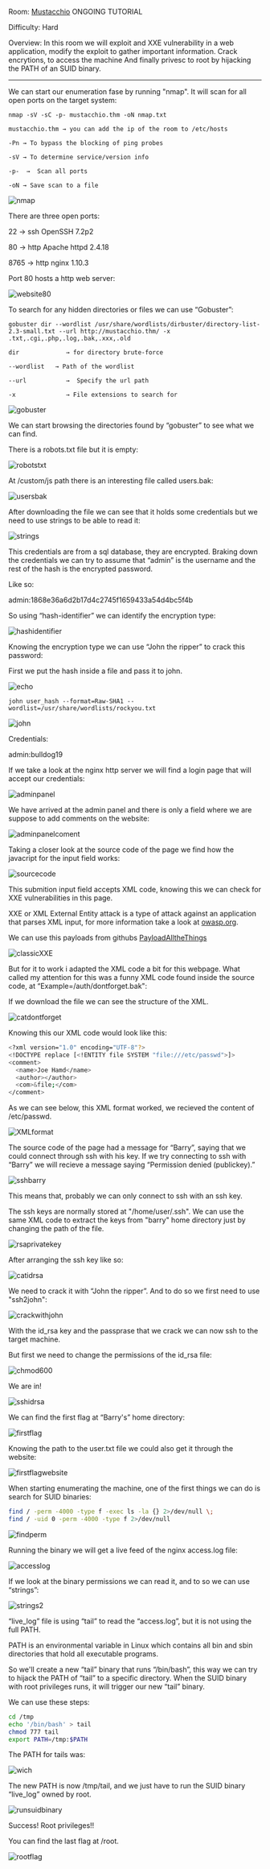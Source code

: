 Room: [Mustacchio]() ONGOING TUTORIAL

Difficulty: Hard

Overview: In this room we will exploit and XXE vulnerability in a web application, modify the exploit to gather important information. Crack encrytions, to access the machine And finally privesc to root by hijacking the PATH of an SUID binary.

------------------------------------------------------------------------------------------------------------------------------------------------------------------

We can start our enumeration fase by running "nmap". It will scan for all open ports on the target system:

```
nmap -sV -sC -p- mustacchio.thm -oN nmap.txt

mustacchio.thm → you can add the ip of the room to /etc/hosts

-Pn → To bypass the blocking of ping probes   

-sV → To determine service/version info

-p-  →  Scan all ports

-oN → Save scan to a file
```

![nmap](https://user-images.githubusercontent.com/76821053/186257404-a5196013-3e31-4a6b-9c30-10db5ce6c027.png)

There are three open ports:

22     →  ssh OpenSSH 7.2p2

80     →  http Apache httpd 2.4.18

8765   →  http nginx 1.10.3

Port 80 hosts a http web server:

![website80](https://user-images.githubusercontent.com/76821053/186258496-eed09ad7-fb11-4263-af26-369b744af45f.png)

To search for any hidden directories or files we can use “Gobuster”:

```
gobuster dir --wordlist /usr/share/wordlists/dirbuster/directory-list-2.3-small.txt --url http://mustacchio.thm/ -x .txt,.cgi,.php,.log,.bak,.xxx,.old

dir             → for directory brute-force

--wordlist   → Path of the wordlist

--url           →  Specify the url path

-x              → File extensions to search for
```

![gobuster](https://user-images.githubusercontent.com/76821053/186258583-84e51d26-ff8c-446b-86bd-00246df49f6b.png)

We can start browsing the directories found by “gobuster” to see what we can find.

There is a robots.txt file but it is empty:

![robotstxt](https://user-images.githubusercontent.com/76821053/186258725-8fc63b98-3754-43af-a627-7d30f4f90a5e.png)

At /custom/js path there is an interesting file called users.bak:

![usersbak](https://user-images.githubusercontent.com/76821053/186259309-68a79b6f-4a2f-449b-9468-a1d746807f71.png)

After downloading the file we can see that it holds some credentials but we need to use strings to be able to read it:

![strings](https://user-images.githubusercontent.com/76821053/186259376-a34e8467-5b75-46e9-898d-098dbda16fe4.png)

This credentials are from a sql database, they are encrypted. Braking down the credentials we can try to assume that “admin” is the username and the rest of the hash is the encrypted password.

Like so:

admin:1868e36a6d2b17d4c2745f1659433a54d4bc5f4b

So using “hash-identifier” we can identify the encryption type:

![hashidentifier](https://user-images.githubusercontent.com/76821053/186259480-5f22283a-efc4-4950-b07a-11f5c8dbf023.png)

Knowing the encryption type we can use “John the ripper” to crack this password:

First we put the hash inside a file and pass it to john.

![echo](https://user-images.githubusercontent.com/76821053/187069045-30488c9f-cccf-4a24-b7fb-dcc5d715b658.png)

```
john user_hash --format=Raw-SHA1 --wordlist=/usr/share/wordlists/rockyou.txt 
```

![john](https://user-images.githubusercontent.com/76821053/187069091-a4f85304-5a34-46b7-bf1d-8ab23bcae78f.png)

Credentials:

admin:bulldog19

If we take a look at the nginx http server we will find a login page that will accept our credentials:

![adminpanel](https://user-images.githubusercontent.com/76821053/187069121-cae89068-678b-43f6-9963-90c579f76cd8.png)

We have arrived at the admin panel and there is only a field where we are suppose to add comments on the website:

![adminpanelcoment](https://user-images.githubusercontent.com/76821053/187069152-43ff03fb-c541-4fd5-b923-bb5ac3f67c44.png)

Taking a closer look at the source code of the page we find how the javacript for the input field works:

![sourcecode](https://user-images.githubusercontent.com/76821053/187069180-406872f2-217e-4f81-9f65-e64c0dd8c7c5.png)

This submition input field accepts XML code, knowing this we can check for XXE vulnerabilities in this page.

XXE or XML External Entity attack is a type of attack against an application that parses XML input, for more information take a look at [owasp.org](https://owasp.org/www-community/vulnerabilities/XML_External_Entity_(XXE)_Processing).

We can use this payloads from githubs [PayloadAlltheThings](https://github.com/swisskyrepo/PayloadsAllTheThings/tree/master/XXE%20Injection) 

![classicXXE](https://user-images.githubusercontent.com/76821053/187069231-64891bfc-f25b-4906-ad52-0c1fa71d641a.png)

But for it to work i adapted the XML code a bit for this webpage. What called my attention for this was a funny XML code found inside the source code, at “Example=/auth/dontforget.bak":

If we download the file we can see the structure of the XML.

![catdontforget](https://user-images.githubusercontent.com/76821053/187069432-a4fe7e02-5fbd-43f1-bcf0-67ca5ee7f253.png)

Knowing this our XML code would look like this:

```bash
<?xml version="1.0" encoding="UTF-8"?>
<!DOCTYPE replace [<!ENTITY file SYSTEM "file:///etc/passwd">]>
<comment>
  <name>Joe Hamd</name>
  <author></author>
  <com>&file;</com>
</comment>
```

As we can see below, this XML format worked, we recieved the content of /etc/passwd.

![XMLformat](https://user-images.githubusercontent.com/76821053/187069519-f5f207e4-2937-44e2-9bfe-d7cf4daea789.png)

The source code of the page had a message for “Barry”, saying that we could connect through ssh with his key. If we try connecting to ssh with “Barry” we will recieve a message saying “Permission denied (publickey).”

![sshbarry](https://user-images.githubusercontent.com/76821053/187069545-cc7e4d6c-68ea-4e5e-a5d4-55d57539a363.png)

This means that, probably we can only connect to ssh with an ssh key. 

The ssh keys are normally stored at "/home/user/.ssh". We can use the same XML code to extract the keys from "barry" home directory just by changing the path of the file.

![rsaprivatekey](https://user-images.githubusercontent.com/76821053/187069625-728ce5da-e996-4d63-be31-6b21db0fa18d.png)

After arranging the ssh key like so:

![catidrsa](https://user-images.githubusercontent.com/76821053/187069652-1dac5b09-d086-4338-a40a-6ade9a99e68c.png)

We need to crack it with “John the ripper”. And to do so we first need to use "ssh2john":

![crackwithjohn](https://user-images.githubusercontent.com/76821053/187069700-e7ce8f9d-0e8b-496d-ac5e-f52d6614d1a8.png)

With the id_rsa key and the passprase that we crack we can now ssh to the target machine.

But first we need to change the permissions of the id_rsa file:

![chmod600](https://user-images.githubusercontent.com/76821053/187069748-967824c3-84e7-4d54-86d7-d90516989a13.png)

We are in!

![sshidrsa](https://user-images.githubusercontent.com/76821053/187069757-94342d39-8af8-430b-b4e0-94c37eff5128.png)

We can find the first flag at “Barry's” home directory:

![firstflag](https://user-images.githubusercontent.com/76821053/187069874-73e62b4d-0fc3-472f-a2f0-755574b38ca0.png)

Knowing the path to the user.txt file we could also get it through the website:

![firstflagwebsite](https://user-images.githubusercontent.com/76821053/187069983-035c1bb0-85a6-4d30-ab66-91e81e90887c.png)

When starting enumerating the machine, one of the first things we can do is search for SUID binaries:

```bash
find / -perm -4000 -type f -exec ls -la {} 2>/dev/null \;
find / -uid 0 -perm -4000 -type f 2>/dev/null
```

![findperm](https://user-images.githubusercontent.com/76821053/187070125-6a6d521e-a92a-458c-9d95-d60a98732042.png)

Running the binary we will get a live feed of the nginx access.log file:

![accesslog](https://user-images.githubusercontent.com/76821053/187070148-1e98d600-9f1f-4db4-a376-8eb6542cd680.png)

If we look at the binary permissions we can read it, and to so we can use “strings”:

![strings2](https://user-images.githubusercontent.com/76821053/187070186-980a037e-2ff3-4a79-a295-faca0be13161.png)

“live_log” file is using “tail” to read the “access.log”, but it is not using the full PATH.

PATH is an environmental variable in Linux which contains all bin and sbin directories that hold all executable programs.

So we'll create a new “tail” binary that runs “/bin/bash”, this way we can try to hijack the PATH of “tail” to a specific directory. When the SUID binary with root privileges runs, it will trigger our new “tail” binary.

We can use these steps:

```bash
cd /tmp
echo '/bin/bash' > tail
chmod 777 tail
export PATH=/tmp:$PATH
```

The PATH for tails was:

![wich](https://user-images.githubusercontent.com/76821053/187070408-05257237-a503-4b7a-9be2-6fdfd943c453.png)

The new PATH is now /tmp/tail, and we just have to run the SUID binary “live_log” owned by root.

![runsuidbinary](https://user-images.githubusercontent.com/76821053/187070505-06172146-60d6-42b9-80dd-c4bf4a3899df.png)

Success! Root privileges!!

You can find the last flag at /root.

![rootflag](https://user-images.githubusercontent.com/76821053/187070539-e9035ee4-85a2-46bc-bed7-30d89f8b2a45.png)






























































